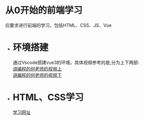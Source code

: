 # 从0开始的前端学习

应要求进行前端的学习，包括HTML、CSS、JS、Vue

+ # 环境搭建
  通过Vscode搭建vue3的环境，具体视频参考的是,分为上下两部:<br>
  [讲编程的何老师的视频上](https://www.bilibili.com/video/BV14g411Z77X/?spm_id_from=333.1007.top_right_bar_window_history.content.click&vd_source=7241c299cab91ce38b73fd9e9333baa3)<br>
  [讲编程的何老师的视频下](https://www.bilibili.com/video/BV1zG4y1i7Da/?spm_id_from=333.788.recommend_more_video.0&vd_source=7241c299cab91ce38b73fd9e9333baa3)
+ # HTML、CSS学习
  [学习网址](https://developer.mozilla.org/zh-CN/docs/Learn/Getting_started_with_the_web)
